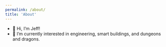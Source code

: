 ```yaml
---
permalink: /about/
title: 'About'
---
```


- 👋 Hi, I’m Jeff!
- 👀 I’m currently interested in engineering, smart buildings, and dungeons and dragons.
